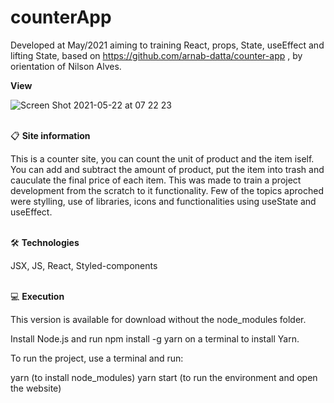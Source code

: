 # counterApp

Developed at May/2021 aiming to training React, props, State, useEffect and lifting State, based on https://github.com/arnab-datta/counter-app , by orientation of Nilson Alves.  


**View**

![Screen Shot 2021-05-22 at 07 22 23](https://user-images.githubusercontent.com/56925045/119223219-89088b80-bace-11eb-8fc4-9f2d133a8ea0.png)
<br>
<br>

📋 **Site information**

This is a counter site, you can count the unit of product and the item iself. You can add and subtract the amount of product, put the item into trash and cauculate the final price of each item.
This was made to train a project development from the scratch to it functionality. 
Few of the topics aproched were stylling, use of libraries, icons and functionalities using useState and useEffect. 
<br>
<br>

🛠️  **Technologies**

JSX, JS, React, Styled-components
<br>
<br>

💻  **Execution**

This version is available for download without the node_modules folder.

Install Node.js and run npm install -g yarn on a terminal to install Yarn.

To run the project, use a terminal and run:

yarn (to install node_modules)
yarn start (to run the environment and open the website)




